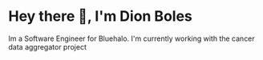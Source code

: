 # Hey there 👋, I'm Dion Boles
Im a Software Engineer for Bluehalo. I'm currently working with the cancer data aggregator project
